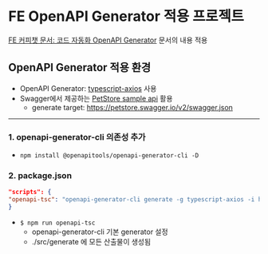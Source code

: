 # FE OpenAPI Generator 적용 프로젝트
[FE 커피챗 문서: 코드 자동화 OpenAPI Generator](https://www.notion.so/torderkorea/OpenAPI-Generator-6b739273d53a4265b0c25db065369979?pvs=4) 문서의 내용 적용


## OpenAPI Generator 적용 환경
- OpenAPI Generator: [typescript-axios](https://openapi-generator.tech/docs/generators/typescript-axios/) 사용
- Swagger에서 제공하는 [PetStore sample api](https://editor.swagger.io/?url=https://petstore.swagger.io/v2/swagger.yaml) 활용
  - generate target: https://petstore.swagger.io/v2/swagger.json
---

### 1. openapi-generator-cli 의존성 추가
- `npm install @openapitools/openapi-generator-cli -D`

###

### 2. package.json
```json
"scripts": {
"openapi-tsc": "openapi-generator-cli generate -g typescript-axios -i https://petstore.swagger.io/v2/swagger.json -o ./src/generate",
}
```
- `$ npm run openapi-tsc`
  - openapi-generator-cli 기본 generator 설정
  - ./src/generate 에 모든 산출물이 생성됨
